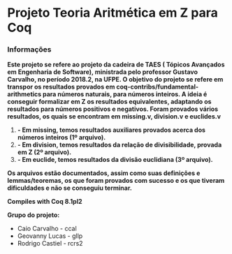 # Projeto Teoria Aritmética em Z para Coq #

### Informações ###

**Este projeto se refere ao projeto da cadeira de TAES  ( Tópicos  Avançados  em  Engenharia de  Software),
  ministrada pelo professor Gustavo Carvalho, no período 2018.2, na UFPE. O objetivo do projeto se   refere
  em transpor os resultados provados em coq-contribs/fundamental-arithmetics para  números  naturais,  para
  números inteiros. A ideia é conseguir formalizar em Z os resultados equivalentes, adaptando os resultados
  para números positivos e negativos.
  Foram provados vários resultados, os quais se encontram em missing.v, division.v e euclides.v**

1. **- Em missing, temos resultados auxiliares provados acerca dos números inteiros (1º arquivo).**
2. **- Em division, temos resultados da relação de divisibilidade, provada em Z (2º arquivo).**
3. **- Em euclide, temos resultados da divisão euclidiana (3º arquivo).**

**Os arquivos estão documentados, assim como suas definições e lemmas/teoremas, os que foram  provados com
  sucesso e os que tiveram dificuldades e não se conseguiu terminar.**

**Compiles with Coq 8.1pl2**

**Grupo do projeto:**
* Caio Carvalho - ccal
* Geovanny Lucas - gllp
* Rodrigo Castiel - rcrs2

